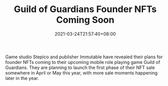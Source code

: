 ﻿---
title: "Guild of Guardians Founder NFTs Coming Soon"
date: 2021-03-24T21:57:40+08:00
lastmod: 2021-03-24T16:45:40+08:00
draft: false
authors: ["Gabrielle"]
description: "Game studio Stepico and publisher Immutable have revealed their plans for founder NFTs coming to their upcoming mobile role playing game Guild of Guardians. They are planning to launch the first phase of their NFT sale somewhere in April or May this year, with more sale moments happening later in the year."
featuredImage: "guild-of-guardians-founder-nfts-coming-soon.png"
tags: ["Strategy Games","Play to Earn"]
categories: ["news"]
news: ["Strategy Games"]
weight: 
lightgallery: true
pinned: false
recommend: false
recommend1: false
---

Game studio Stepico and publisher Immutable have revealed their plans for founder NFTs coming to their upcoming mobile role playing game Guild of Guardians. They are planning to launch the first phase of their NFT sale somewhere in April or May this year, with more sale moments happening later in the year.

<!--more-->

